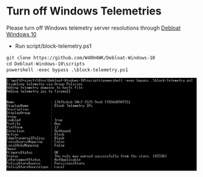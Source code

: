 # Turn off Windows Telemetries

Please turn off Windows telemetry server resolutions through [Debloat Windows 10](https://github.com/W4RH4WK/Debloat-Windows-10)
   * Run script/block-telemetry.ps1
   
```
git clone https://github.com/W4RH4WK/Debloat-Windows-10
cd Debloat-Windows-10\scripts
powershell -exec bypass .\block-telemetry.ps1
```

![block-telemetry](/Images/block-telemetry.png "block-telemetry")
